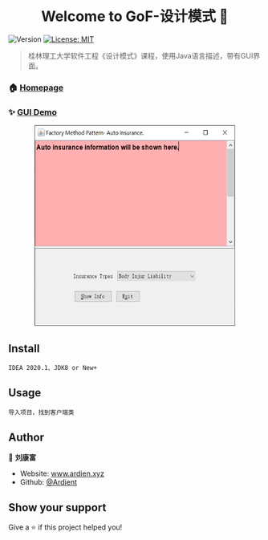 <h1 align="center">Welcome to GoF-设计模式 👋</h1>
<p>
  <img alt="Version" src="https://img.shields.io/badge/version-1.0 beta-blue.svg?cacheSeconds=2592000" />
  <a href="#" target="_blank">
    <img alt="License: MIT" src="https://img.shields.io/badge/License-MIT-yellow.svg" />
  </a>
</p>

> 桂林理工大学软件工程《设计模式》课程，使用Java语言描述，带有GUI界面。

### 🏠 [Homepage](www.ardien.xyz)

### ✨ [GUI Demo](www.ardien.xyz:4212/index.html)


<div align="center"><img width="400" height="400" src="https://github.com/Ardient/GoF/blob/master/resource/factory-method.png"/></div>

## Install

```sh
IDEA 2020.1、JDK8 or New+  
```

## Usage

```sh
导入项目，找到客户端类
```

## Author

👤 **刘康富**

* Website: www.ardien.xyz
* Github: [@Ardient](https://github.com/Ardient)

## Show your support

Give a ⭐️ if this project helped you!

